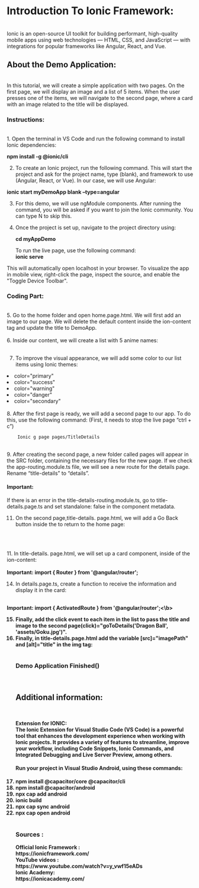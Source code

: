 <h1>Introduction To Ionic Framework:</h1><br/>
Ionic is an open-source UI toolkit for building performant, high-quality mobile apps using web technologies — HTML, CSS, and JavaScript — with integrations for popular frameworks like Angular, React, and Vue.
<h2>About the Demo Application:</h2><br/>
In this tutorial, we will create a simple application with two pages. On the first page, we will display an image and a list of 5 items. When the user presses one of the items, we will navigate to the second page, where a card with an image related to the title will be displayed.

<h3>Instructions:</h3><br/>
1.	Open the terminal in VS Code and run the following command to install Ionic dependencies: 

 <b>npm install -g @ionic/cli</b><br/>

2.	To create an Ionic project, run the following command. This will start the project and ask for the project name, type (blank), and framework to use (Angular, React, or Vue). In our case, we will use Angular:

<b>ionic start myDemoApp blank –type=angular</b><br/>

3.	For this demo, we will use ngModule components. After running the command, you will be asked if you want to join the Ionic community. You can type N to skip this.

4.	Once the project is set up, navigate to the project directory using:

	 <b>cd myAppDemo</b><br/>
  
	To run the live page, use the following command:<br/>
	<b>ionic serve</b>
 
This will automatically open localhost in your browser. To visualize the app in mobile view, right-click the page, inspect the source, and enable the "Toggle Device Toolbar".<br/>
 
<h3>Coding Part:</h3><br/>
5.	 Go to the home folder and open home.page.html. We will first add an image to our page. We will delete the default content inside the ion-content tag and update the title to DemoApp.<br/>
<!-- 
<ion-content class="ion-padding">
<img alt="JS" src="https://upload.wikimedia.org/wikipedia/commons/6/6a/JavaScript-logo.png" />
</ion-content>
</p>
-->	<br/>
6.	Inside our content, we will create a list with 5 anime names:<br/>
<!--
 <ion-list class="ion-padding">
    <ion-item >
      <ion-label>Dragon Ball</ion-label>
    </ion-item>
    <ion-item >
      <ion-label>Hunter Knights of the Zodiac</ion-label>
    </ion-item>
    <ion-item >
      <ion-label>Slam Dunk</ion-label>
    </ion-item>
    <ion-item>
      <ion-label>Pokemon</ion-label>
    </ion-item>
    <ion-item >
      <ion-label>Hunter X</ion-label>
    </ion-item>
  </ion-list>"
  --> <br/>
  
7.	To improve the visual appearance, we will add some color to our list items using Ionic themes:<br/>
<li>color="primary"</li>
<li>color="success"</li>
<li>color="warning"</li>
<li>color="danger"</li>
<li>color="secondary"</li>
<br/>
8.	After the first page is ready, we will add a second page to our app. To do this, use the following command: (First, it needs to stop the live page “ctrl + c”)

		Ionic g page pages/TitleDetails
<br/>
9.	After creating the second page, a new folder called pages will appear in the SRC folder, containing the necessary files for the new page. If we check the app-routing.module.ts file, we will see a new route for the details page. Rename “title-details” to “details”.
    
<h4>Important:</h4>
If there is an error in the title-details-routing.module.ts, go to title-details.page.ts and set standalone: false in the component metadata.<br/>

11.	On the second page,title-details. page.html, we will add a Go Back button inside the <ion-title> to return to the home page:
<br/> 
 <ion-buttons slot="start">
      <ion-back-button defaultHref="/home"></ion-back-button>
    </ion-buttons>
</p><br/>
11.	In title-details. page.html, we will set up a card component, inside of the ion-content:<br/>
<!--
			<ion-card>
			  <img alt="Silhouette of mountains" src="https://ionicframework.com/docs/img/demos/card-media.png" />
			  <ion-card-header>
			    <ion-card-title>Card Title</ion-card-title>
			    <ion-card-subtitle>Card Subtitle</ion-card-subtitle>
			  </ion-card-header> 
			  <ion-card-content>
			    Here's a small text description for the card content. Nothing more, nothing less.
			  </ion-card-content>
			</ion-card>
<--

<br/>
12.	Now, save the images in the assets folder. <a href="https://drive.google.com/file/d/14iyv0dbGAoO74eym30Wj-7vz04WSRbBi/view?usp=sharing" target="_blank">Here</a> is the list.<br/>

13.	Next, in home.page.ts, we will create a function to navigate to the second page when the user presses an item in the list. The function will also pass the title and image URL to the details page:
 <!--
export class HomePage {
  constructor(private router: Router) {}
  goToDetails(title: string, imageUrl: string) {
    this.router.navigate(['/details'], {
      queryParams: { title: title, image: imageUrl },
    });
  }
}
-->	 
 
 <br/>
<b>Important: import { Router } from '@angular/router';</b><br/>

14.	In details.page.ts, create a function to receive the information and display it in the card:<br/>
 <!--
export class TitleDetailsPage implements OnInit {
  title: string = '';
  imageUrl: string = '';

  constructor(private route: ActivatedRoute) {}

  ngOnInit() {
    this.route.queryParams.subscribe((params) => {
      this.title = params['title'];
      this.imageUrl = params['image'];
    });
  }
}
-->
<br/>
<b>Important: import { ActivatedRoute } from '@angular/router';<\b><br/>

15.	Finally, add the click event to each item in the list to pass the title and image to the second page(click)="goToDetails('Dragon Ball', 'assets/Goku.jpg')".
    <br/>
16.	Finally, in title-details.page.html add the variable [src]="imagePath" and  [alt]="title" in the img tag:<br/>
    <!--
	<img [src]="imagePath" [alt]="title" />
	<--
<br/>
In the title tag:
<br/>
<!--
 <ion-card-title >{{ title }}</ion-card-title> "  
 -->
 <br/>
<h3>Demo Application Finished()</h3>
<br/>
<h2>Additional information:</h2><br/>

<b>Extension for IONIC:</b>
<br/>
The Ionic Extension for Visual Studio Code (VS Code) is a powerful tool that enhances the development experience when working with Ionic projects. It provides a variety of features to streamline, improve your workflow, including Code Snippets, Ionic Commands, and Integrated Debugging and Live Server Preview, among others.
<br/>
<h4>Run your project in Visual Studio Android, using these commands:</h4>
<li>npm install @capacitor/core @capacitor/cli</li>
<li>npm install @capacitor/android</li>
<li>npx cap add android</li>
<li>ionic build</li>
<li>npx cap sync android</li>
<li>npx cap open android</li>
<br/>
<h3>Sources : </h3>
Official Ionic Framework :<br/>
https://ionicframework.com/<br/>
YouTube videos :<br/>
https://www.youtube.com/watch?v=y_vwf15eADs<br/>
Ionic Academy:<br/>
https://ionicacademy.com/<br/>









 



